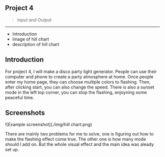 ## Project 4 
> Input and Output

---------------------

* Introduction
* Image of hill chart
* description of hill chart


## Introduction
For project 4, I will make a disco party light generator. People can use their computer and phone to create a party atmosphere at home. Once people enter my home page, they can choose multiple colors to flashing. Then, after clicking start, you can also change the speed. There is also a sunset mode in the left top corner, you can stop the flashing, enjoyning some peaceful time.

## Screenshots
![Example screenshot](./img/hill chart.png)

There are mainly two problems for me to solve, one is figuring out how to make the flashing effect come true. The other one is how many mode should I add on. But the whole visual effect and the main idea was aleady set up.


